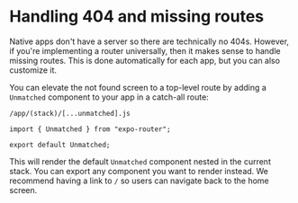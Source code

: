 # Handling 404 and missing routes

Native apps don't have a server so there are technically no 404s. However, if you're implementing a router universally, then it makes sense to handle missing routes. This is done automatically for each app, but you can also customize it.

You can elevate the not found screen to a top-level route by adding a `Unmatched` component to your app in a catch-all route:

`/app/(stack)/[...unmatched].js`

```tsx
import { Unmatched } from "expo-router";

export default Unmatched;
```

This will render the default `Unmatched` component nested in the current stack. You can export any component you want to render instead. We recommend having a link to `/` so users can navigate back to the home screen.
